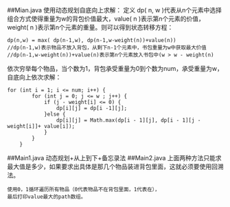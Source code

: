 ﻿##Mian.java
使用动态规划自底向上求解：
定义 dp( n,  w )代表从n个元素中选择组合方式使得重量为w的背包价值最大，value( n )表示第n个元素的价值，weight( n )表示第n个元素的重量。则可以得到状态转移方程：

    dp(n,w) = max( dp(n-1,w), dp(n-1,w-weight(n))+value(n))  
    //dp(n-1,w)表示物品不放入背包，从剩下n-1个元素中，书包重量为w中获取最大价值  
    //dp(n-1,w-weight(n))+value(n)表示第n个元素放入书包中(w > w - weight(n)  
依次穷举每个物品，当个数为1，背包承受重量为0到个数为num，承受重量为w，自底向上依次求解：

    for (int i = 1; i <= num; i++) {
			for (int j = 0; j <= w ; j++) {
				if (j - weight[i] <= 0) {
					dp[i][j] = dp[i -1][j];
				}else {
					dp[i][j] = Math.max(dp[i - 1][j], dp[i - 1][j - weight[i]]+ value[i]);
				}
			}
		}
		
##Main1.java
动态规划+从上到下+备忘录法
##Main2.java
上面两种方法只能求最大值是多少，如果要求出具体是那几个物品装进背包里面，这就必须要使用回溯法。

    使用0，1循环遍历所有物品（0代表物品不在背包里面，1代表在），
    最后打印value最大的path数组。